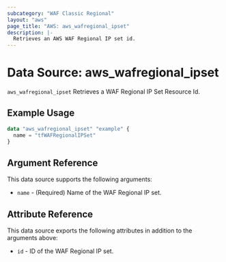 ```yaml
---
subcategory: "WAF Classic Regional"
layout: "aws"
page_title: "AWS: aws_wafregional_ipset"
description: |-
  Retrieves an AWS WAF Regional IP set id.
---
```


# Data Source: aws_wafregional_ipset

`aws_wafregional_ipset` Retrieves a WAF Regional IP Set Resource Id.

## Example Usage

```terraform
data "aws_wafregional_ipset" "example" {
  name = "tfWAFRegionalIPSet"
}
```

## Argument Reference

This data source supports the following arguments:

* `name` - (Required) Name of the WAF Regional IP set.

## Attribute Reference

This data source exports the following attributes in addition to the arguments above:

* `id` - ID of the WAF Regional IP set.
